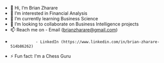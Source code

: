 - 👋 Hi, I’m Brian Zharare
- 👀 I’m interested in Financial Analysis
- 🌱 I’m currently learning Business Science
- 💞️ I’m looking to collaborate on Business Intelligence projects
- 📫 Reach me on - Email (brianzharare@gmail.com)
-                - LinkedIn (https://www.linkedin.com/in/brian-zharare-514b86262)
- ⚡ Fun fact: I'm a Chess Guru

<!---
BrianZharare/BrianZharare is a ✨ special ✨ repository because its `README.md` (this file) appears on your GitHub profile.
You can click the Preview link to take a look at your changes.
--->
